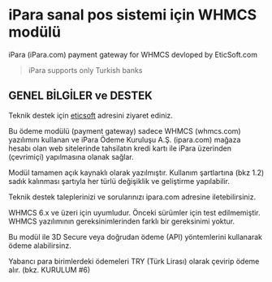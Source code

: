# iPara sanal pos sistemi için WHMCS modülü
iPara (iPara.com) payment gateway for WHMCS devloped by EticSoft.com

> iPara supports only Turkish banks


## GENEL BİLGİLER ve DESTEK

Teknik destek için [eticsoft](https//eticsoft.com/) adresini ziyaret ediniz.

Bu ödeme modülü (payment gateway) sadece WHMCS (whmcs.com) yazılımını kullanan ve iPara Ödeme Kuruluşu A.Ş. (ipara.com) mağaza hesabı olan web sitelerinde tahsilatın kredi kartı ile iPara üzerinden (çevrimiçi) yapılmasına olanak sağlar.

Modül tamamen açık kaynaklı olarak yazılmıştır. Kullanım şartlartına (bkz 1.2) sadık kalınması şartıyla her türlü değişiklik ve geliştirme yapılabilir.

Teknik destek taleplerinizi ve sorularınızı ipara.com adresine iletebilirsiniz.

WHMCS 6.x ve üzeri için uyumludur. Önceki sürümler için test edilmemiştir. WHMCS yazılımının gereksinimlerinden farklı bir gereksinimi yoktur.

Bu modül ile 3D Secure veya doğrudan ödeme (API) yöntemlerini kullanarak ödeme alabilirsinz.

Yabancı para birimlerdeki ödemeleri TRY (Türk Lirası) olarak çevirip ödeme alır. (bkz. KURULUM #6)
